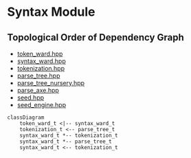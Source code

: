 # Syntax Module

## Topological Order of Dependency Graph

* [token_ward.hpp](token_ward.hpp)
* [syntax_ward.hpp](syntax_ward.hpp)
* [tokenization.hpp](tokenization.hpp)
* [parse_tree.hpp](parse_tree.hpp)
* [parse_tree_nursery.hpp](parse_tree_nursery.hpp)
* [parse_axe.hpp](parse_axe.hpp)
* [seed.hpp](seed.hpp)
* [seed_engine.hpp](seed_engine.hpp)

```mermaid
classDiagram
    token_ward_t <|-- syntax_ward_t
    tokenization_t <-- parse_tree_t
    syntax_ward_t *-- tokenization_t
    syntax_ward_t *-- parse_tree_t
    syntax_ward_t <-- tokenization_t
```
